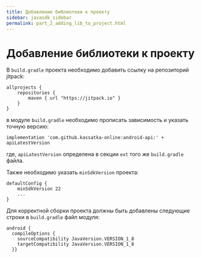```yaml
---
title: Добавление библиотеки к проекту
sidebar: javasdk_sidebar
permalink: part_2_adding_lib_to_project.html
---
```


# Добавление библиотеки к проекту

В ```build.gradle``` проекта необходимо добавить ссылку на репозиторий jitpack:

```
allprojects {
    repositories {
        maven { url "https://jitpack.io" }
    }
}
```

в модуле ```build.gradle``` необходимо прописать зависимость и указать точную версию:

    implementation 'com.github.kassatka-online:android-api:' + apiLatestVersion
	
где, ```apiLatestVersion``` определена в секции ```ext``` того же ```build.gradle``` файла.

Также необходимо указать ```minSdkVersion``` проекта:

```
defaultConfig {
	minSdkVersion 22
	...
}
```

Для корректной сборки проекта должны быть добавлены следующие строки в ```build.gradle``` файл модуля:

```
android {
  compileOptions {
    sourceCompatibility JavaVersion.VERSION_1_8
    targetCompatibility JavaVersion.VERSION_1_8
  }}
```
